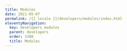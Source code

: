 ```yaml
---
title: Modules
date: 2021-05-07
permalink: /{{ locale }}/developers/modules/index.html
eleventyNavigation:
  key: developers_modules
  parent: developers
  order: 3100
  title: Modules
---
```

